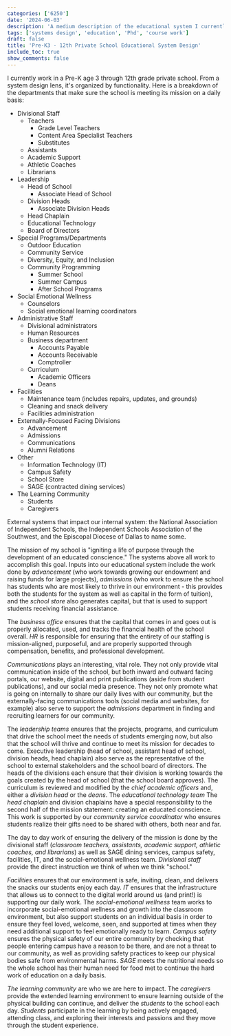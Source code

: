 ```yaml
---
categories: ['6250']
date: '2024-06-03'
description: 'A medium description of the educational system I currently work in.'
tags: ['systems design', 'education', 'Phd', 'course work']
draft: false
title: 'Pre-K3 - 12th Private School Educational System Design'
include_toc: true
show_comments: false
---
```


I currently work in a Pre-K age 3 through 12th grade private school. From a system design lens, it's organized by functionality. Here is a breakdown of the departments that make sure the school is meeting its mission on a daily basis:

- Divisional Staff
  - Teachers
    - Grade Level Teachers
    - Content Area Specialist Teachers
    - Substitutes
  - Assistants
  - Academic Support
  - Athletic Coaches
  - Librarians
- Leadership
  - Head of School
    - Associate Head of School
  - Division Heads
    - Associate Division Heads
  - Head Chaplain
  - Educational Technology
  - Board of Directors
- Special Programs/Departments
  - Outdoor Education
  - Community Service
  - Diversity, Equity, and Inclusion
  - Community Programming
    - Summer School
    - Summer Campus
    - After School Programs
- Social Emotional Wellness
  - Counselors
  - Social emotional learning coordinators
- Administrative Staff
  - Divisional administrators
  - Human Resources
  - Business department
    - Accounts Payable
    - Accounts Receivable
    - Comptroller
  - Curriculum
    - Academic Officers
    - Deans
- Facilities
  - Maintenance team (includes repairs, updates, and grounds)
  - Cleaning and snack delivery
  - Facilities administration
- Externally-Focused Facing Divisions
  - Advancement
  - Admissions
  - Communications
  - Alumni Relations
- Other
  - Information Technology (IT)
  - Campus Safety
  - School Store
  - SAGE (contracted dining services)
- The Learning Community
  - Students
  - Caregivers

External systems that impact our internal system: the National Association of Independent Schools, the Independent Schools Association of the Southwest, and the Episcopal Diocese of Dallas to name some.

The mission of my school is "igniting a life of purpose through the development of an educated conscience." The systems above all work to accomplish this goal. Inputs into our educational system include the work done by *advancement* (who work towards growing our endowment and raising funds for large projects), *admissions* (who work to ensure the school has students who are most likely to thrive in our environment - this provides both the students for the system as well as capital in the form of tuition), and the *school store* also generates capital, but that is used to support students receiving financial assistance.

The *business office* ensures that the capital that comes in and goes out is properly allocated, used, and tracks the financial health of the school overall. *HR* is responsible for ensuring that the entirety of our staffing is mission-aligned, purposeful, and are properly supported through compensation, benefits, and professional development.

*Communications* plays an interesting, vital role. They not only provide vital communication inside of the school, but both inward and outward facing portals, our website, digital and print publications (aside from student publications), and our social media presence. They not only promote what is going on internally to share our daily lives with our community, but the externally-facing communications tools (social media and websites, for example) also serve to support the *admissions* department in finding and recruiting learners for our community.

The *leadership teams* ensures that the projects, programs, and curriculum that drive the school meet the needs of students emerging now, but also that the school will thrive and continue to meet its mission for decades to come. Executive leadership (head of school, assistant head of school, division heads, head chaplain) also serve as the representative of the school to external stakeholders and the school board of directors. The heads of the divisions each ensure that their division is working towards the goals created by the head of school (that the school board approves). The curriculum is reviewed and modified by the *chief academic officers* and, either a *division head* or the *deans*. The *educational technology team* The *head chaplain* and division chaplains have a special responsibility to the second half of the mission statement: creating an educated conscience. This work is supported by our *community service coordinator* who ensures students realize their gifts need to be shared with others, both near and far.

The day to day work of ensuring the delivery of the mission is done by the divisional staff (*classroom teachers, assistants, academic support, athletic coaches, and librarians*) as well as SAGE dining services, campus safety, facilities, IT, and the social-emotional wellness team. *Divisional staff* provide the direct instruction we think of when we think "school."

*Facilities* ensures that our environment is safe, inviting, clean, and delivers the snacks our students enjoy each day. *IT* ensures that the infrastructure that allows us to connect to the digital world around us (and print!) is supporting our daily work. The *social-emotional wellness* team works to incorporate social-emotional wellness and growth into the classroom environment, but also support students on an individual basis in order to ensure they feel loved, welcome, seen, and supported at times when they need additional support to feel emotionally ready to learn. *Campus safety* ensures the physical safety of our entire community by checking that people entering campus have a reason to be there, and are not a threat to our community, as well as providing safety practices to keep our physical bodies safe from environmental harms. *SAGE* meets the nutritional needs so the whole school has their human need for food met to continue the hard work of education on a daily basis.

*The learning community* are who we are here to impact. The *caregivers* provide the extended learning environment to ensure learning outside of the physical building can continue, and deliver the *students* to the school each day. *Students* participate in the learning by being actively engaged, attending class, and exploring their interests and passions and they move through the student experience.
